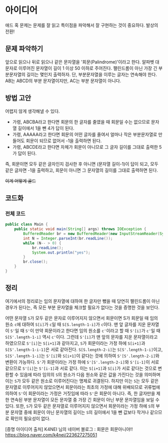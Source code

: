 # 아이디어
애드 혹 문제는 문제를 잘 읽고 특이점을 파악해서 잘 구현하는 것이 중요하다. 발상의 전환!

## 문제 파악하기
앞으로 읽으나 뒤로 읽으나 같은 문자열을 '회문(Palindrome)'이라고 한다. 알파벳 대문자로 이루어진 문자열이 길이 1 이상 50 이하로 주어진다. 팰린드롬이 아닌 가장 긴 부분문자열의 길이는 몇인지 출력하자. 단, 부분문자열을 이루는 글자는 연속해야 한다. AB는 ABCD의 부분 문자열이지만, AC는 부분 문자열이 아니다.

## 방법 고안
어렵지 않게 생각해낼 수 있다.

- 가령, ABCBA라고 한다면 회문의 한 글자를 줄였을 때 회문일 수는 없으므로 문자열 길이에서 1을 뺀 4가 답이 된다.
- 가령, AAAAA라고 한다면 회문의 어떤 글자를 줄여서 얼마나 작은 부분문자열로 만들어도 회문이 되므로 없어서 -1을 출력하면 된다.
- 가령, ABCDE라고 한다면 자체가 회문이 아니므로 그 글자 길이를 그대로 출력한 5가 답이 된다.

즉, 회문이면 모두 같은 글자인지 검사한 후 아니면 (문자열 길이-1)이 답이 되고, 모두 같은 글자면 -1을 출력하고, 회문이 아니면 그 문자열의 길이를 그대로 출력하면 된다.

~~이게 어떻게 골드~~

## 코드화
### 전체 코드
```JAVA
public class Main {
    public static void main(String[] args) throws IOException {
        BufferedReader br = new BufferedReader(new InputStreamReader(System.in));
        int N = Integer.parseInt(br.readLine());
        while (N-- > 0) {
            br.readLine();
            System.out.println("yes");
        }
        br.close();
    }
}
```

## 정리
여기에서의 정리로는 임의 문자열에 대하여 한 글자만 뺐을 때 당연히 팰린드롬이 아닌 경우가 된다는, 즉 모든 부분 문자열을 체크할 필요가 없다는 것을 증명한 것을 보인다.

어떤 문자열 `S`가 모두 같은 문자로 이루어지지 않으면서 회문이면 S가 회문일 때 임의 원소 `c`에 대하여 `S[i]`가 `c`일 때 `S[S.length-1-i]`가 `c`이다. 맨 앞 글자를 지운 문자열이 `S'`일 때 `S'`이 만약 회문이라고 한다면 임의 원소를 `c'`이라고 할 때 `S'[i]`가 `c'`일 때 `S[S'.length-1-i]` 역시 `c'`이다. 그런데 `S'[i]`가 맨 앞의 문자를 지운 문자열이라고 하였으므로 `S'[i]`는 `S[i+1]`과 같아지고, `S`가 회문이라는 가정 하에 `S[i+1]`과 `S[S'.length-1-i-1]`은 서로 같아진다. `S[S.length-2-i]`는 `S[S'.length-1-i]`이고, `S[S'.length-1-i]`는 `S'[i]`와 `S[i+1]`이 같다는 것에 의하여 `S'[S'.length-2-i]`와 변환이 가능하다. `S'`가 회문이라는 가정 하에 `S'[S'.length-2-i]`와 `S'[i-1]`이 서로 같으므로 `S'[i]`는 `S'[i-1]`과 서로 같다. 이는 `S[i+1]`과 `S[i]`가 서로 같다는 것으로 변환할 수 있음에 따라 임의의 `S`의 원소가 다음 원소와 같은 값을 가진다는 것을 의미하며 이는 `S`가 모두 같은 원소로 이루어진다는 명제로 귀결된다. 하지만 이는 `S`는 모두 같은 문자열로 이루어지지 않았으면서 회문이라는 최초의 가정에 대해 위배되므로 귀류법에 의하여 `S'`이 회문이라는 가정은 거짓임에 따라 `S'`은 회문이 아니다. 즉, 한 글자만을 제한 연속된 부분 문자열이 모든 문자열 중 가장 긴 회문이 아닌 부문 문자열임을 보일 수 있다. 또한, `S`가 모두 같은 문자열로 이루어지지 않으면서 회문이라는 가정 하에 `S`의 부분 문자열 중에 회문이 아닌 문자열의 길이는 `S`의 길이에서 1을 뺀 값보다 작거나 같으므로 확인의 필요성이 없다.

[증명 아이디어 출처] K4NEI 님의 네이버 블로그 : 회문은 회문아니야!!
https://blog.naver.com/k4nei/223627275051

